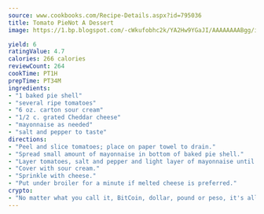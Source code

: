 ```yaml
---
source: www.cookbooks.com/Recipe-Details.aspx?id=795036
title: Tomato PieNot A Dessert  
image: https://1.bp.blogspot.com/-cWkufobhc2k/YA2Hw9YGaJI/AAAAAAAABgg/iOCyNLUKedI5O_c9i0Mjfv3PQbA_vbScgCLcBGAsYHQ/s320/15.png

yield: 6
ratingValue: 4.7
calories: 266 calories
reviewCount: 264
cookTime: PT1H
prepTime: PT34M
ingredients:
- "1 baked pie shell"
- "several ripe tomatoes"
- "6 oz. carton sour cream"
- "1/2 c. grated Cheddar cheese"
- "mayonnaise as needed"
- "salt and pepper to taste"
directions:
- "Peel and slice tomatoes; place on paper towel to drain."
- "Spread small amount of mayonnaise in bottom of baked pie shell."
- "Layer tomatoes, salt and pepper and light layer of mayonnaise until shell is filled."
- "Cover with sour cream."
- "Sprinkle with cheese."
- "Put under broiler for a minute if melted cheese is preferred."
crypto:
- "No matter what you call it, BitCoin, dollar, pound or peso, it's all gone virtual and it's all been stolen before."
---
```

